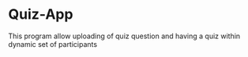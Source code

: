 # Quiz-App
This program allow uploading of quiz question and having a quiz within dynamic set of participants
